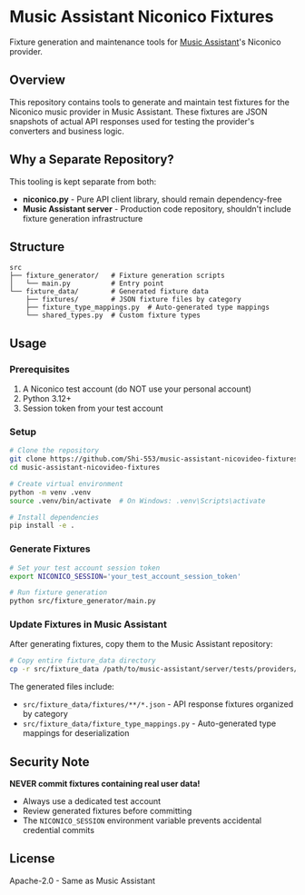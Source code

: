 # Music Assistant Niconico Fixtures

Fixture generation and maintenance tools for [Music Assistant](https://github.com/music-assistant/server)'s Niconico provider.

## Overview

This repository contains tools to generate and maintain test fixtures for the Niconico music provider in Music Assistant. These fixtures are JSON snapshots of actual API responses used for testing the provider's converters and business logic.

## Why a Separate Repository?

This tooling is kept separate from both:
- **niconico.py** - Pure API client library, should remain dependency-free
- **Music Assistant server** - Production code repository, shouldn't include fixture generation infrastructure

## Structure

```
src
├── fixture_generator/   # Fixture generation scripts
│   └── main.py          # Entry point
└── fixture_data/        # Generated fixture data
    ├── fixtures/        # JSON fixture files by category
    ├── fixture_type_mappings.py  # Auto-generated type mappings
    └── shared_types.py  # Custom fixture types
```

## Usage

### Prerequisites

1. A Niconico test account (do NOT use your personal account)
2. Python 3.12+
3. Session token from your test account

### Setup

```bash
# Clone the repository
git clone https://github.com/Shi-553/music-assistant-nicovideo-fixtures.git
cd music-assistant-nicovideo-fixtures

# Create virtual environment
python -m venv .venv
source .venv/bin/activate  # On Windows: .venv\Scripts\activate

# Install dependencies
pip install -e .
```

### Generate Fixtures

```bash
# Set your test account session token
export NICONICO_SESSION='your_test_account_session_token'

# Run fixture generation
python src/fixture_generator/main.py
```

### Update Fixtures in Music Assistant

After generating fixtures, copy them to the Music Assistant repository:

```bash
# Copy entire fixture_data directory
cp -r src/fixture_data /path/to/music-assistant/server/tests/providers/nicovideo/
```

The generated files include:
- `src/fixture_data/fixtures/**/*.json` - API response fixtures organized by category
- `src/fixture_data/fixture_type_mappings.py` - Auto-generated type mappings for deserialization

## Security Note

**NEVER commit fixtures containing real user data!**

- Always use a dedicated test account
- Review generated fixtures before committing
- The `NICONICO_SESSION` environment variable prevents accidental credential commits

## License

Apache-2.0 - Same as Music Assistant
